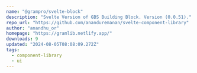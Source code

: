 ```yaml
---
name: "@grampro/svelte-block"
description: "Svelte Version of GBS Building Block. Version (0.0.51)."
repo_url: "https://github.com/ananduremanan/svelte-component-library"
author: "anandhu_or"
homepage: "https://gramlib.netlify.app/"
downloads: 9
updated: "2024-08-05T08:08:09.272Z"
tags: 
  - component-library
  - ui
---
```

